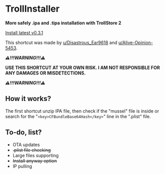 # TrollInstaller
 **More safely .ipa and .tipa installation with TrollStore 2**
 
 [Install latest v0.3.1](https://www.icloud.com/shortcuts/0762613825334b94b1a36002672e6793)

 This shortcut was made by [u/Disastrous_Ear9618](https://www.reddit.com/user/Disastrous_Ear9618) and [u/Alive-Opinion-5453](https://www.reddit.com/user/Alive-Opinion-5453). 

***⚠️!!!WARNING!!!⚠️***

**USE THIS SHORTCUT AT YOUR OWN RISK.
I AM NOT RESPONSIBLE FOR ANY DAMAGES OR MISDETECTIONS.**

***⚠️!!!WARNING!!!⚠️***

## How it works?
 The first shortcut unzip IPA file, then check if the "mussel" file is inside or search for the "`<key>CFBundleBase64Hash</key>`" line in the ".plist" file.

## To-do, list?
 - OTA updates
 - ~~.plist file checking~~
 - Large files supporting
 - ~~Install anyway option~~
 - IP pulling
